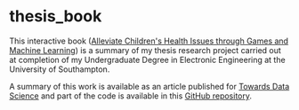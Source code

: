 # thesis_book
 
This interactive book ([Alleviate Children's Health Issues through Games and Machine Learning](https://pierpaolo28.github.io/thesis_book/)) is a summary of my thesis research project carried out at completion of my Undergraduate Degree in Electronic Engineering at the University of Southampton. 

A summary of this work is available as an article published for [Towards Data Science](https://towardsdatascience.com/disability-diagnostic-using-eeg-time-series-analysis-8035300837ac) and part of the code is available in this [GitHub repository](https://github.com/pierpaolo28/Alleviate-Children-s-Health-Issues-through-Games-and-Machine-Learning).
